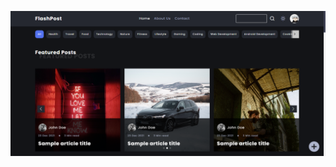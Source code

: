 ![alt text](https://github.com/niladri-17/FlashPost-CMS/blob/main/readme-images/FlashPost.png?raw=true)
